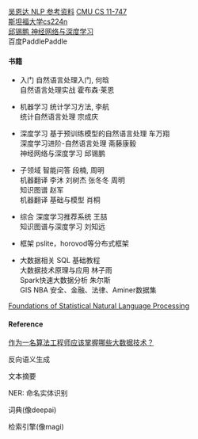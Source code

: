 [吴恩达 NLP 参考资料](https://www.bilibili.com/video/BV1Co4y1279R)
[CMU CS 11-747](https://www.bilibili.com/video/BV1Sb4y1X7pY)  
[斯坦福大学cs224n](https://web.stanford.edu/class/cs224n/)  
[邱锡鹏 神经网络与深度学习](https://nndl.github.io/)  
百度PaddlePaddle

#### 书籍

- 入门
自然语言处理入门, 何晗  
自然语言处理实战 霍布森·莱恩  

- 机器学习
统计学习方法, 李航  
统计自然语言处理 宗成庆  

- 深度学习
基于预训练模型的自然语言处理 车万翔  
深度学习进阶-自然语言处理 斋藤康毅  
神经网络与深度学习 邱锡鹏  

- 子领域
智能问答  段楠, 周明  
机器翻译   李沐 刘树杰 张冬冬 周明  
知识图谱  赵军  
机器翻译 基础与模型 肖桐  

- 综合
深度学习推荐系统  王喆  
知识图谱与深度学习 刘知远  

- 框架
pslite，horovod等分布式框架


- 大数据相关
SQL 基础教程  
大数据技术原理与应用 林子雨  
Spark快速大数据分析 朱尔斯  
GIS
NBA
安全、金融、法律、Aminer数据集


[Foundations of Statistical Natural Language Processing](https://nlp.stanford.edu/fsnlp/intro/)

#### Reference
[作为一名算法工程师应该掌握哪些大数据技术？](https://www.zhihu.com/question/547148412/answer/2615821328)

反向语义生成

文本摘要  

NER: 命名实体识别  

词典(像deepai)  

检索引擎(像magi)
